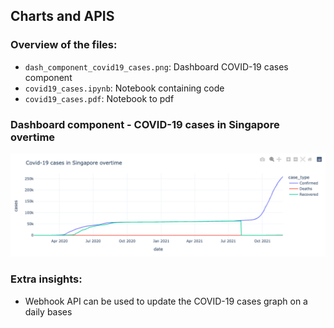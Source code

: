 ## Charts and APIS

### Overview of the files: 
<!-- toc -->
- `dash_component_covid19_cases.png`: Dashboard COVID-19 cases component
- `covid19_cases.ipynb`:  Notebook containing code
- `covid19_cases.pdf`: Notebook to pdf
<!-- tocstop -->

### Dashboard component - COVID-19 cases in Singapore overtime
![Model](dash_component_covid19_cases.png)

### Extra insights:
- Webhook API can be used to update the COVID-19 cases graph on a daily bases
